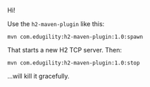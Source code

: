 Hi!

Use the `h2-maven-plugin` like this:

    mvn com.edugility:h2-maven-plugin:1.0:spawn

That starts a new H2 TCP server.  Then:

    mvn com.edugility:h2-maven-plugin:1.0:stop

...will kill it gracefully.
